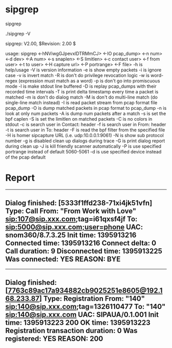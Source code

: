 sipgrep
=======

sipgrep

./sipgrep  -V

sipgrep: V2.00, $Revision: 2.00 $


usage: sipgrep <-hNViwgGJpevxlDTRMmCJ> <-IO pcap_dump> <-n num> <-d dev> <-A num>
             <-s snaplen> <-S limitlen> <-c contact user>
		         <-f from user>  <-t to user> <-H capture url>
             <-P portrange> <-F file> <match expression> <bpf filter>
   -h  is help/usage
   -V  is version information
   -e  is show empty packets
   -i  is ignore case
   -v  is invert match
   -R  is don't do privilege revocation logic
   -w  is word-regex (expression must match as a word)
   -p  is don't go into promiscuous mode
   -l  is make stdout line buffered
   -D  is replay pcap_dumps with their recorded time intervals
   -T  is print delta timestamp every time a packet is matched
   -m  is don't do dialog match
   -M  is don't do multi-line match (do single-line match instead)
   -I  is read packet stream from pcap format file pcap_dump
   -O  is dump matched packets in pcap format to pcap_dump
   -n  is look at only num packets
   -A  is dump num packets after a match
   -s  is set the bpf caplen
   -S  is set the limitlen on matched packets
   -C  is no colors in stdout
   -c  is search user in Contact: header
   -f  is search user in From: header
   -t  is search user in To: header
   -F  is read the bpf filter from the specified file
   -H  is homer sipcapture URL (i.e. udp:10.0.0.1:9061)
   -N  is show sub protocol number
   -g  is disabled clean up dialogs during trace
   -G  is print dialog report during clean up
   -J  is kill friendly scanner automatically
   -P  is use specified portrange instead of default 5060-5061
   -d  is use specified device instead of the pcap default


Report
=======

-----------------------------------------------
Dialog finished: [5333f1ffd238-71xi4jk51vfn]
Type: Call
From: "From Work with Love" <sip:107@sip.xxx.com>;tag=i61qxsf4jf
To: <sip:5000@sip.xxx.com;user=phone>
UAC: snom360/8.7.3.25
Init time: 1395913216
Connected time: 1395913216
Connect delta: 0
Call duration: 9
Disconnected time: 1395913225
Was connected: YES
REASON: BYE
-----------------------------------------------

-----------------------------------------------
Dialog finished: [7763c89ac17a934882cb9025251e8605@192.168.233.87]
Type: Registration
From: "140" <sip:140@sip.xxx.com>;tag=1326110477
To: "140" <sip:140@sip.xxx.com>
UAC: SIPAUA/0.1.001
Init time: 1395913223
200 OK time: 1395913223
Registration transaction duration: 0
Was registered: YES
REASON: 200
-----------------------------------------------


